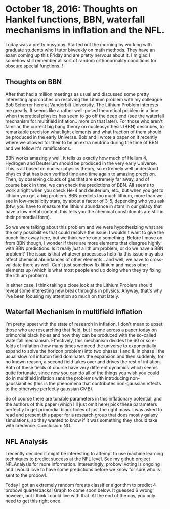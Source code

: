 # October 18, 2016: Thoughts on Hankel functions, BBN, waterfall mechanisms in inflation and the NFL.

Today was a pretty busy day. Started out the morning by working with graduate students who I tutor 
biweekly on math methods. They have an exam coming up this Friday and are pretty nervous about it. 
I'm glad I somehow still remember all sort of random orthonormality conditions for obscure special functions..!

## Thoughts on BBN

After that had a million meetings as usual and discussed some pretty interesting approaches on resolving
the Lithium problem with my colleague Bob Scherrer here at Vanderbilt University. The Lithium Problem 
interests me greatly. It seems like a rather well-posed theoretical problem in a time when theoretical physics
has seem to go off the deep end (see the waterfall mechanism for multifield inflation.. more on that later). 
For those who aren't familiar, the current big bang theory on nucleosynthesis (BBN) describes, to remarkable 
precision what light elements and what fraction of them should be produced in the early Universe. Bob and
I wrote a paper on it recently where we allowed for their to be an extra neutrino during the time of BBN and
we follow it's ramifications. 

BBN works amazingly well. It tells us exactly how much of Helium 4, Hydrogen and Deuterium should be produced in the very early Universe. This is all based on nuclear physics theory, so extremely well understood physics that has been verified time and time again to amazing precision. Then, by observing clouds of gas that are extremely
far away, and of course back in time, we can check the predictions of BBN. All seems to work alright when you
check He-4 and deuterium, etc., but when you get to lithium you get a big problem. BBN predicts too much lithium,
more than we see in low-metalicity stars, by about a factor of 3-5, depending who you ask (btw, you have to 
measure the lithium abundance in stars in our galaxy that have a low metal content, this tells you the 
chemical constrituents are still in their primordial form).

So we were talking about this problem and we were hypothesizing what are the only possibilities that could 
resolve the issue. I wouldn't want to give the punch line away here, but we think we're onto something. Before I move on from BBN though, I wonder if there are more elements that disagree highly with BBN predictions. Is it
really *just* a lithium problem, or do we have a BBN problem? The issue is that whatever processess help fix
this issue may also affect chemical abundances of other elements.. and well, we have to cross-validate there
as well. Can't just somehow fix lithium and mess other elements up (which is what most people end up doing 
when they try fixing the lithium problem).

In either case, I think taking a close look at the Lithium Problem should reveal some interesting new 
break throughs in physics. Anyway, that's why I've been focusing my attention so much on that lately.

## Waterfall Mechanism in multifield inflation

I'm pretty upset with the state of research in inflation. I don't mean to upset those who are researching that
field, but I came across a paper today on primordial black holes and how they can be produced with the so-called waterfall mechanism. Effectively, this mechanism divides the 60 or so e-folds of inflation (how many times we 
need the universe to exponentially expand to solve the horizon problem) into two phases: I and II. In phase I
the usual slow roll inflaton field dominates the expansion and then suddenly, for no known reason, a second 
field takes over and drives the rest of inflation. Both of these fields of course have very different dynamics
which seems quite fortunate, since now you can do all of the things you wish you could do in multifield 
inflation sans the problems with introducing non-gaussianities (this is the phenomena that contributes 
non-gaussian effects to the otherwise perfectly gaussian CMB).

So of course there are tunable parameters in this inflationary potential, and the authors of this paper (which 
I'll just omit here) pick these parameters perfectly to get primordial black holes of just the right mass. 
I was asked to read and present this paper for a research group that does mostly galaxy simulations, so they
wanted to know if it was something they should take with credence. Conclusion: NO.

## NFL Analysis

I recently decided it might be interesting to attempt to use machine learning techniques to predict success at
the NFL level. See my github project NFLAnalysis for more information. Interestingly, probowl voting is ongoing
and I would love to have some predictions before we know for sure who is sent to the probowl.

Today I got an extremely random forests classifier algorithm to predict 4 probowl quarterbacks! Graph to come soon below. It guessed 6 wrong however, but I think I could live with that. At the end of the day, you only need to get this right once.

 
